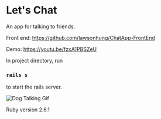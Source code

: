 # Let's Chat
An app for talking to friends.

Front end: https://github.com/lawsonhung/ChatApp-FrontEnd

Demo: https://youtu.be/fzxA1PBSZeU

In project directory, run 

### `rails s` 

to start the rails server.

![Dog Talking Gif](https://media.giphy.com/media/dtBi0s3hndz7q/giphy.gif)

Ruby version 2.6.1

